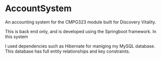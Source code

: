 # AccountSystem
An accounting system for the CMPG323 module built for Discovery Vitality. 

This is back end only, and is developed using the Springboot framework.
In this system 

I used dependencies such as Hibernate for maniging my MySQL
database. This database has full entity relationships and key constraints.
